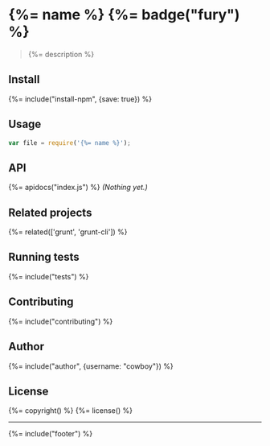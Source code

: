 # {%= name %} {%= badge("fury") %}

> {%= description %}

## Install
{%= include("install-npm", {save: true}) %}

## Usage

```js
var file = require('{%= name %}');
```

## API
{%= apidocs("index.js") %}
_(Nothing yet.)_

## Related projects
{%= related(['grunt', 'grunt-cli']) %}  

## Running tests
{%= include("tests") %}

## Contributing
{%= include("contributing") %}

## Author
{%= include("author", {username: "cowboy"}) %}

## License
{%= copyright() %}
{%= license() %}

***

{%= include("footer") %}

